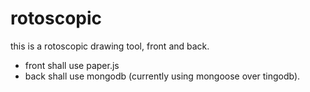 rotoscopic
==========


this is a rotoscopic drawing tool, front and back.

* front shall use paper.js
* back shall use mongodb (currently using mongoose over tingodb).
